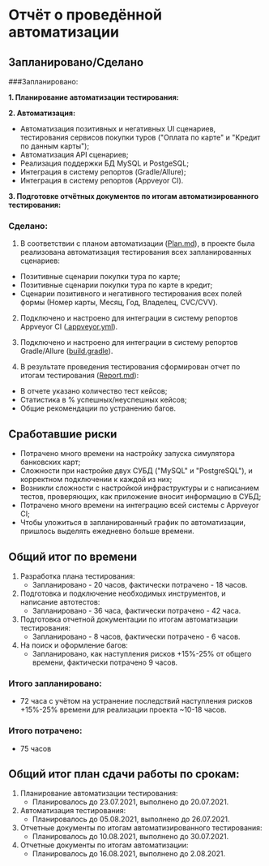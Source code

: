 # Отчёт о проведённой автоматизации
## Запланировано/Сделано
###Запланировано:

**1. Планирование автоматизации тестирования:**
    
**2. Автоматизация:**
* Автоматизация позитивных и негативных UI сценариев, тестирования сервисов покупки туров ("Оплата по карте" и "Кредит по данным карты");
* Автоматизация API сценариев;
* Реализация поддержки БД MySQL и PostgeSQL;
* Интеграция в систему репортов (Gradle/Allure);
* Интеграция в систему репортов (Appveyor CI).
   
**3. Подготовке отчётных документов по итогам автоматизированного тестирования:**
   
### Сделано:

1. В соответствии с планом автоматизации ([Plan.md](Plan.md)), в проекте была реализована автоматизация тестирования всех запланированных сценариев:
* Позитивные сценарии покупки тура по карте;
* Позитивные сценарии покупки тура по карте в кредит;
* Сценарии позитивного и негативного тестирования всех полей формы (Номер карты, Месяц, Год, Владелец, CVC/CVV).

2. Подключено и настроено для интеграции в систему репортов Appveyor CI ([.appveyor.yml](../.appveyor.yml)).

3. Подключено и настроено для интеграции в систему репортов Gradle/Allure ([build.gradle](../build.gradle)).
   
4. В результате проведения тестирования сформирован отчет по итогам тестирования ([Report.md](Report.md)):
* В отчете указано количество тест кейсов;
* Статистика в % успешных/неуспешных кейсов;
* Общие рекомендации по устранению багов.
   
## Сработавшие риски
* Потрачено много времени на настройку запуска симулятора банковских карт;
* Сложности при настройке двух СУБД ("MySQL" и "PostgreSQL"), и корректном подключении к каждой из них;
* Возникли сложности с настройкой инфраструктуры и с написанием тестов, проверяющих, как приложение вносит информацию в СУБД;
* Потрачено много времени на интеграцию всей системы с Appveyor CI;
* Чтобы уложиться в запланированный график по автоматизации, пришлось выделять ежедневно больше времени.

## Общий итог по времени
1. Разработка плана тестирования:
    * Запланировано - 20 часов, фактически потрачено - 18 часов.
2. Подготовка и подключение необходимых инструментов, и написание автотестов: 
    * Запланировано - 36 часа, фактически потрачено - 42 часа.
3. Подготовка отчетной документации по итогам автоматизации тестирования: 
    * Запланировано - 8 часов, фактически потрачено - 6 часов.
4. На поиск и оформление багов:
    * Запланировано, как наступления рисков +15%-25% от общего времени, фактически потрачено 9 часов.

### Итого запланировано: 
* 72 часа с учётом на устранение последствий наступления рисков +15%-25% времени для реализации проекта ~10-18 часов.

### Итого потрачено: 
* 75 часов

## Общий итог план сдачи работы по срокам:
1. Планирование автоматизации тестирования: 
    * Планировалось до 23.07.2021, выполнено до 20.07.2021.
2. Автоматизация тестирования: 
    * Планировалось до 05.08.2021, выполнено до 26.07.2021.
3. Отчетные документы по итогам автоматизированного тестирования: 
    * Планировалось до 10.08.2021, выполнено до 30.07.2021.
4. Отчетные документы по итогам автоматизации: 
    * Планировалось до 16.08.2021, выполнено до 2.08.2021.
